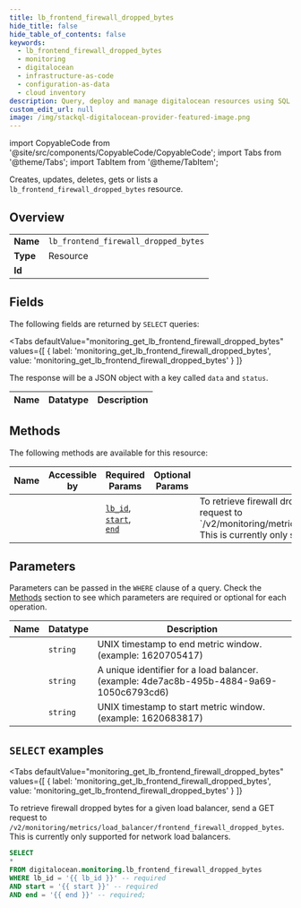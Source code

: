 ```yaml
--- 
title: lb_frontend_firewall_dropped_bytes
hide_title: false
hide_table_of_contents: false
keywords:
  - lb_frontend_firewall_dropped_bytes
  - monitoring
  - digitalocean
  - infrastructure-as-code
  - configuration-as-data
  - cloud inventory
description: Query, deploy and manage digitalocean resources using SQL
custom_edit_url: null
image: /img/stackql-digitalocean-provider-featured-image.png
---
```


import CopyableCode from '@site/src/components/CopyableCode/CopyableCode';
import Tabs from '@theme/Tabs';
import TabItem from '@theme/TabItem';

Creates, updates, deletes, gets or lists a <code>lb_frontend_firewall_dropped_bytes</code> resource.

## Overview
<table><tbody>
<tr><td><b>Name</b></td><td><code>lb_frontend_firewall_dropped_bytes</code></td></tr>
<tr><td><b>Type</b></td><td>Resource</td></tr>
<tr><td><b>Id</b></td><td><CopyableCode code="digitalocean.monitoring.lb_frontend_firewall_dropped_bytes" /></td></tr>
</tbody></table>

## Fields

The following fields are returned by `SELECT` queries:

<Tabs
    defaultValue="monitoring_get_lb_frontend_firewall_dropped_bytes"
    values={[
        { label: 'monitoring_get_lb_frontend_firewall_dropped_bytes', value: 'monitoring_get_lb_frontend_firewall_dropped_bytes' }
    ]}
>
<TabItem value="monitoring_get_lb_frontend_firewall_dropped_bytes">

The response will be a JSON object with a key called `data` and `status`.

<table>
<thead>
    <tr>
    <th>Name</th>
    <th>Datatype</th>
    <th>Description</th>
    </tr>
</thead>
<tbody>
</tbody>
</table>
</TabItem>
</Tabs>

## Methods

The following methods are available for this resource:

<table>
<thead>
    <tr>
    <th>Name</th>
    <th>Accessible by</th>
    <th>Required Params</th>
    <th>Optional Params</th>
    <th>Description</th>
    </tr>
</thead>
<tbody>
<tr>
    <td><a href="#monitoring_get_lb_frontend_firewall_dropped_bytes"><CopyableCode code="monitoring_get_lb_frontend_firewall_dropped_bytes" /></a></td>
    <td><CopyableCode code="select" /></td>
    <td><a href="#parameter-lb_id"><code>lb_id</code></a>, <a href="#parameter-start"><code>start</code></a>, <a href="#parameter-end"><code>end</code></a></td>
    <td></td>
    <td>To retrieve firewall dropped bytes for a given load balancer, send a GET request to `/v2/monitoring/metrics/load_balancer/frontend_firewall_dropped_bytes`. This is currently only supported for network load balancers.</td>
</tr>
</tbody>
</table>

## Parameters

Parameters can be passed in the `WHERE` clause of a query. Check the [Methods](#methods) section to see which parameters are required or optional for each operation.

<table>
<thead>
    <tr>
    <th>Name</th>
    <th>Datatype</th>
    <th>Description</th>
    </tr>
</thead>
<tbody>
<tr id="parameter-end">
    <td><CopyableCode code="end" /></td>
    <td><code>string</code></td>
    <td>UNIX timestamp to end metric window. (example: 1620705417)</td>
</tr>
<tr id="parameter-lb_id">
    <td><CopyableCode code="lb_id" /></td>
    <td><code>string</code></td>
    <td>A unique identifier for a load balancer. (example: 4de7ac8b-495b-4884-9a69-1050c6793cd6)</td>
</tr>
<tr id="parameter-start">
    <td><CopyableCode code="start" /></td>
    <td><code>string</code></td>
    <td>UNIX timestamp to start metric window. (example: 1620683817)</td>
</tr>
</tbody>
</table>

## `SELECT` examples

<Tabs
    defaultValue="monitoring_get_lb_frontend_firewall_dropped_bytes"
    values={[
        { label: 'monitoring_get_lb_frontend_firewall_dropped_bytes', value: 'monitoring_get_lb_frontend_firewall_dropped_bytes' }
    ]}
>
<TabItem value="monitoring_get_lb_frontend_firewall_dropped_bytes">

To retrieve firewall dropped bytes for a given load balancer, send a GET request to `/v2/monitoring/metrics/load_balancer/frontend_firewall_dropped_bytes`. This is currently only supported for network load balancers.

```sql
SELECT
*
FROM digitalocean.monitoring.lb_frontend_firewall_dropped_bytes
WHERE lb_id = '{{ lb_id }}' -- required
AND start = '{{ start }}' -- required
AND end = '{{ end }}' -- required;
```
</TabItem>
</Tabs>
